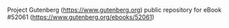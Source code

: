 Project Gutenberg (https://www.gutenberg.org) public repository for
eBook #52061 (https://www.gutenberg.org/ebooks/52061)
